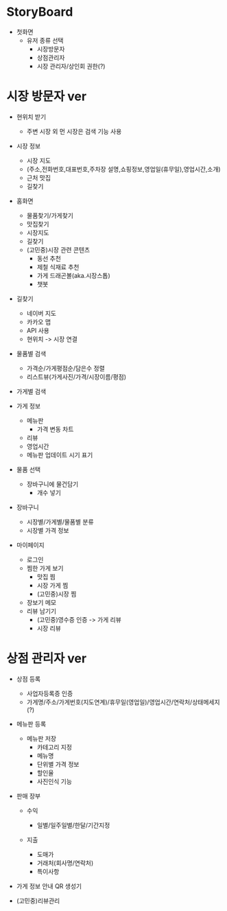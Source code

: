 # StoryBoard

<!-- ### 앱에 무엇이 들어가야할까요 -->

- 첫화면
  - 유저 종류 선택
      - 시장방문자 
      - 상점관리자  
      - 시장 관리자/상인회 권한(?)

# 시장 방문자 ver
- 현위치 받기
  - 주변 시장 외 먼 시장은 검색 기능 사용

- 시장 정보
  - 시장 지도
  - (주소,전화번호,대표번호,주차장 설명,쇼핑정보,영업일(휴무일),영업시간,소개)
  - 근처 맛집
  - 길찾기
  
- 홈화면
  - 물품찾기/가게찾기
  - 맛집찾기
  - 시장지도
  - 길찾기
  - (고민중)시장 관련 콘텐츠 
    - 동선 추천
    - 제철 식재료 추천
    - 가게 드래곤볼(aka.시장스톱)
    - 챗봇

- 길찾기
    - 네이버 지도
    - 카카오 맵
    - API 사용
    - 현위치 -> 시장 연결
- 물품별 검색
  - 가격순/가게평점순/담은수 정렬
  - 리스트뷰(가게사진/가격/시장이름/평점)
  
- 가게별 검색
- 가게 정보
  - 메뉴판
    - 가격 변동 차트
  - 리뷰
  - 영업시간
  - 메뉴판 업데이트 시기 표기
- 물품 선택
  - 장바구니에 물건담기
    - 개수 넣기
- 장바구니
  - 시장별/가게별/물품별 분류
  - 시장별 가격 정보

  
- 마이페이지
    - 로그인
    - 찜한 가게 보기
        - 맛집 찜
        - 시장 가게 찜
        - (고민중)시장 찜 
    - 장보기 메모
    - 리뷰 남기기
        - (고민중)영수증 인증 -> 가게 리뷰
        - 시장 리뷰

# 상점 관리자 ver
- 상점 등록
  - 사업자등록증 인증
  - 가게명/주소/가게번호(지도연계)/휴무일(영업일)/영업시간/연락처/상태메세지(?)
- 메뉴판 등록
  - 메뉴판 저장
    - 카테고리 지정
    - 메뉴명
    - 단위별 가격 정보
    - 할인율
    - 사진인식 기능

- 판매 장부
  - 수익
    - 일별/일주일별/한달/기간지정

  - 지출
    - 도매가
    - 거래처(회사명/연락처)
    - 특이사항
- 가게 정보 안내 QR 생성기
- (고민중)리뷰관리
